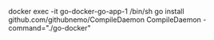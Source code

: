 docker exec -it go-docker-go-app-1 /bin/sh
go install github.com/githubnemo/CompileDaemon
CompileDaemon -command="./go-docker"